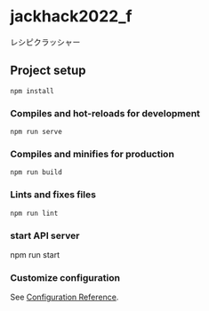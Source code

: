 # jackhack2022_f

レシピクラッシャー

## Project setup

```
npm install
```

### Compiles and hot-reloads for development

```
npm run serve
```

### Compiles and minifies for production

```
npm run build
```

### Lints and fixes files

```
npm run lint
```

### start API server

npm run start

### Customize configuration

See [Configuration Reference](https://cli.vuejs.org/config/).
